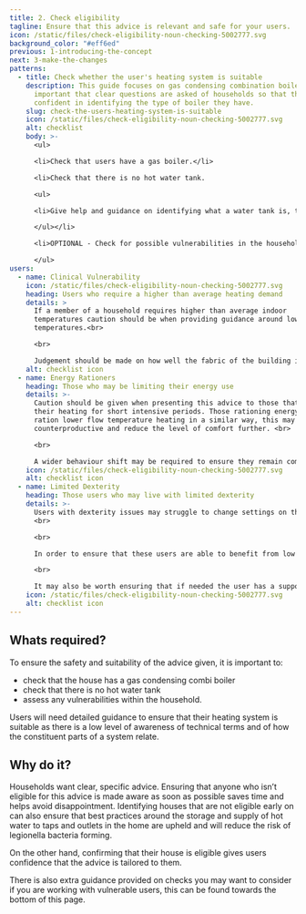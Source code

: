 ```yaml
---
title: 2. Check eligibility
tagline: Ensure that this advice is relevant and safe for your users.
icon: /static/files/check-eligibility-noun-checking-5002777.svg
background_color: "#eff6ed"
previous: 1-introducing-the-concept
next: 3-make-the-changes
patterns:
  - title: Check whether the user's heating system is suitable
    description: This guide focuses on gas condensing combination boilers, it’s
      important that clear questions are asked of households so that they are
      confident in identifying the type of boiler they have.
    slug: check-the-users-heating-system-is-suitable
    icon: /static/files/check-eligibility-noun-checking-5002777.svg
    alt: checklist
    body: >-
      <ul>

      <li>Check that users have a gas boiler.</li>

      <li>Check that there is no hot water tank.

      <ul>

      <li>Give help and guidance on identifying what a water tank is, this could be a description or example image.</li>

      </ul></li>

      <li>OPTIONAL - Check for possible vulnerabilities in the household (see subsection below)</li>

      </ul>
users:
  - name: Clinical Vulnerability
    icon: /static/files/check-eligibility-noun-checking-5002777.svg
    heading: Users who require a higher than average heating demand
    details: >
      If a member of a household requires higher than average indoor
      temperatures caution should be when providing guidance around low flow
      temperatures.<br>

      <br>

      Judgement should be made on how well the fabric of the building is suited to ensuring any low flow temperature system could match the required heat demand.
    alt: checklist icon
  - name: Energy Rationers
    heading: Those who may be limiting their energy use
    details: >-
      Caution should be given when presenting this advice to those that only use
      their heating for short intensive periods. Those rationing energy may
      ration lower flow temperature heating in a similar way, this may be
      counterproductive and reduce the level of comfort further. <br>

      <br>

      A wider behaviour shift may be required to ensure they remain comfortable, this may not be a suitable ask of this user group.
    icon: /static/files/check-eligibility-noun-checking-5002777.svg
    alt: checklist icon
  - name: Limited Dexterity
    heading: Those users who may live with limited dexterity
    details: >-
      Users with dexterity issues may struggle to change settings on the boiler.
      <br>

      <br>

      In order to ensure that these users are able to benefit from low flow temperatures it may be best to offer in person advice or ensure that any change to the boiler settings are made by a visiting professional, friend or relative. <br>

      <br>

      It may also be worth ensuring that if needed the user has a support network to tweak settings after the flow temperature has been reduced.
    icon: /static/files/check-eligibility-noun-checking-5002777.svg
    alt: checklist icon
---
```

## Whats required?

To ensure the safety and suitability of the advice given, it is important to:

* check that the house has a gas condensing combi boiler
* check that there is no hot water tank
* assess any vulnerabilities within the household.

Users will need detailed guidance to ensure that their heating system is suitable as there is a low level of awareness of technical terms and of how the constituent parts of a system relate.



## Why do it?

Households want clear, specific advice. Ensuring that anyone who isn’t eligible for this advice is made aware as soon as possible saves time and helps avoid disappointment. Identifying houses that are not eligible early on can also ensure that best practices around the storage and supply of hot water to taps and outlets in the home are upheld and will reduce the risk of legionella bacteria forming. 

On the other hand, confirming that their house is eligible gives users confidence that the advice is tailored to them.

There is also extra guidance provided on checks you may want to consider if you are working with vulnerable users, this can be found towards the bottom of this page.